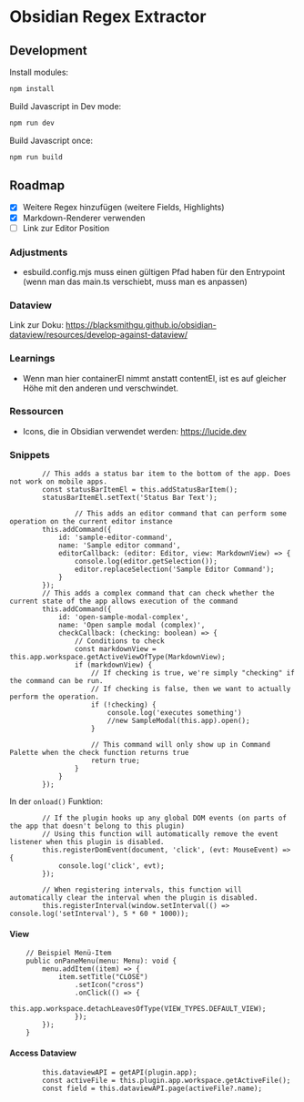 # Obsidian Regex Extractor

## Development

Install modules:
```bash
npm install
```

Build Javascript in Dev mode:
```bash
npm run dev
```

Build Javascript once:
```bash
npm run build
```

## Roadmap

- [x] Weitere Regex hinzufügen (weitere Fields, Highlights)
- [x] Markdown-Renderer verwenden
- [ ] Link zur Editor Position

### Adjustments

- esbuild.config.mjs muss einen gültigen Pfad haben für den Entrypoint (wenn man das main.ts verschiebt, muss man es anpassen)

### Dataview

Link zur Doku: https://blacksmithgu.github.io/obsidian-dataview/resources/develop-against-dataview/

### Learnings
- Wenn man hier containerEl nimmt anstatt contentEl, ist es auf gleicher Höhe mit den anderen und verschwindet.

### Ressourcen
- Icons, die in Obsidian verwendet werden: https://lucide.dev

### Snippets
```
		// This adds a status bar item to the bottom of the app. Does not work on mobile apps.
		const statusBarItemEl = this.addStatusBarItem();
		statusBarItemEl.setText('Status Bar Text');

        		// This adds an editor command that can perform some operation on the current editor instance
		this.addCommand({
			id: 'sample-editor-command',
			name: 'Sample editor command',
			editorCallback: (editor: Editor, view: MarkdownView) => {
				console.log(editor.getSelection());
				editor.replaceSelection('Sample Editor Command');
			}
		});
		// This adds a complex command that can check whether the current state of the app allows execution of the command
		this.addCommand({
			id: 'open-sample-modal-complex',
			name: 'Open sample modal (complex)',
			checkCallback: (checking: boolean) => {
				// Conditions to check
				const markdownView = this.app.workspace.getActiveViewOfType(MarkdownView);
				if (markdownView) {
					// If checking is true, we're simply "checking" if the command can be run.
					// If checking is false, then we want to actually perform the operation.
					if (!checking) {
						console.log('executes something')
						//new SampleModal(this.app).open();
					}

					// This command will only show up in Command Palette when the check function returns true
					return true;
				}
			}
		});
```

In der `onload()` Funktion:

```
        // If the plugin hooks up any global DOM events (on parts of the app that doesn't belong to this plugin)
		// Using this function will automatically remove the event listener when this plugin is disabled.
		this.registerDomEvent(document, 'click', (evt: MouseEvent) => {
			console.log('click', evt);
		});

		// When registering intervals, this function will automatically clear the interval when the plugin is disabled.
		this.registerInterval(window.setInterval(() => console.log('setInterval'), 5 * 60 * 1000));
```

#### View

```
    // Beispiel Menü-Item
    public onPaneMenu(menu: Menu): void {
		menu.addItem((item) => {
			item.setTitle("CLOSE")
				.setIcon("cross")
				.onClick(() => {
					this.app.workspace.detachLeavesOfType(VIEW_TYPES.DEFAULT_VIEW);
				});
		});
	}
```

#### Access Dataview

```
        this.dataviewAPI = getAPI(plugin.app);
        const activeFile = this.plugin.app.workspace.getActiveFile();
        const field = this.dataviewAPI.page(activeFile?.name);
```
